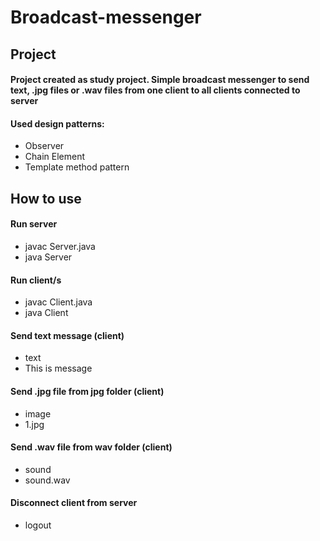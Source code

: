# Broadcast-messenger
## Project
#### Project created as study project. Simple broadcast messenger to send text, .jpg files or .wav files from one client to all clients connected to server
#### Used design patterns:
* Observer
* Chain Element
* Template method pattern
## How to use
#### Run server
* javac Server.java
* java Server

#### Run client/s
* javac Client.java
* java Client

#### Send text message (client)
* text
* This is message

#### Send .jpg file from jpg folder (client)
* image
* 1.jpg

#### Send .wav file from wav folder (client)
* sound
* sound.wav

#### Disconnect client from server
* logout
